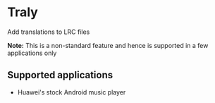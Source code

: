 # Traly

Add translations to LRC files

**Note:** This is a non-standard feature and hence is supported in a few applications only

## Supported applications

 - Huawei's stock Android music player
